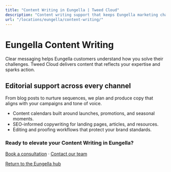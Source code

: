```yaml
---
title: "Content Writing in Eungella | Tweed Cloud"
description: "Content writing support that keeps Eungella marketing channels fresh."
url: "/locations/eungella/content-writing/"
---
```


# Eungella Content Writing

Clear messaging helps Eungella customers understand how you solve their challenges. Tweed Cloud delivers content that reflects your expertise and sparks action.

## Editorial support across every channel

From blog posts to nurture sequences, we plan and produce copy that aligns with your campaigns and tone of voice.

- Content calendars built around launches, promotions, and seasonal moments.
- SEO-informed copywriting for landing pages, articles, and resources.
- Editing and proofing workflows that protect your brand standards.

### Ready to elevate your Content Writing in Eungella?

[Book a consultation](/consultation/) · [Contact our team](/contact/)

[Return to the Eungella hub](/locations/eungella/)
